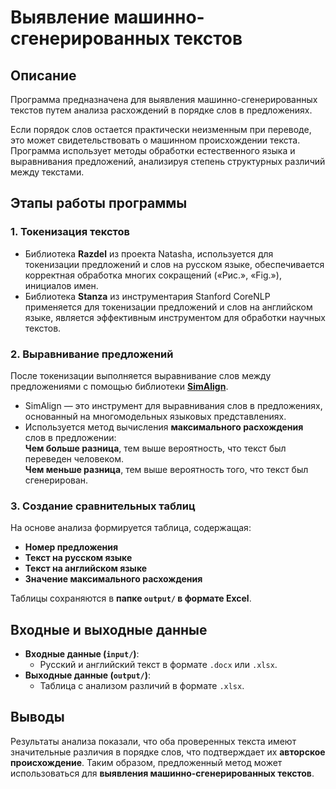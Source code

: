 # Выявление машинно-сгенерированных текстов

## Описание

Программа предназначена для выявления машинно-сгенерированных текстов путем анализа расхождений в порядке слов в предложениях.

Если порядок слов остается практически неизменным при переводе, это может свидетельствовать о машинном происхождении текста. Программа использует методы обработки естественного языка и выравнивания предложений, анализируя степень структурных различий между текстами.

## Этапы работы программы

### 1. Токенизация текстов

- Библиотека **Razdel** из проекта Natasha, используется для токенизации предложений и слов на русском языке, обеспечивается корректная обработка многих сокращений («Рис.», «Fig.»), инициалов имен.
- Библиотека **Stanza** из инструментария Stanford CoreNLP применяется для токенизации предложений и слов на английском языке, является эффективным инструментом для обработки научных текстов.

### 2. Выравнивание предложений

После токенизации выполняется выравнивание слов между предложениями с помощью библиотеки [**SimAlign**](https://github.com/cisnlp/simalign).

- SimAlign — это инструмент для выравнивания слов в предложениях, основанный на многомодельных языковых представлениях.
- Используется метод вычисления **максимального расхождения** слов в предложении:  
  **Чем больше разница**, тем выше вероятность, что текст был переведен человеком.  
  **Чем меньше разница**, тем выше вероятность того, что текст был сгенерирован.

### 3. Создание сравнительных таблиц

На основе анализа формируется таблица, содержащая:

- **Номер предложения**
- **Текст на русском языке**
- **Текст на английском языке**
- **Значение максимального расхождения**

Таблицы сохраняются в **папке `output/` в формате Excel**.

## Входные и выходные данные

- **Входные данные (`input/`)**:  
  - Русский и английский текст в формате `.docx` или `.xlsx`.
- **Выходные данные (`output/`)**:  
  - Таблица с анализом различий в формате `.xlsx`.

## Выводы

Результаты анализа показали, что оба проверенных текста имеют значительные различия в порядке слов, что подтверждает их **авторское происхождение**.
Таким образом, предложенный метод может использоваться для **выявления машинно-сгенерированных текстов**.
